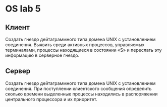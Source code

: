 # OS lab 5

## Клиент

Создать гнездо дейтаграммного типа домена UNIX с установлением
соединения. Выявить среди активных процессов, управляемых
терминалами, процессы находящиеся в состоянии «S» и переслать
эту информацию в серверное гнездо.

## Сервер

Создать гнездо дейтаграммного типа домена UNIX с установлением
соединения. При поступлении клиентского сообщения определить
сколько времени выделенные процессы находились в распоряжении
центрального процессора и их приоритет.
